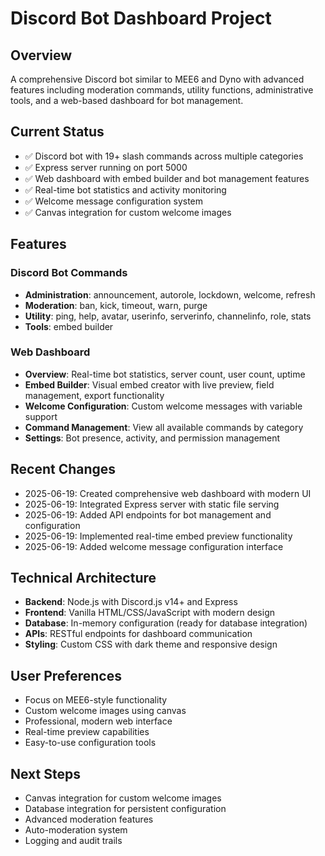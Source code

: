 # Discord Bot Dashboard Project

## Overview
A comprehensive Discord bot similar to MEE6 and Dyno with advanced features including moderation commands, utility functions, administrative tools, and a web-based dashboard for bot management.

## Current Status
- ✅ Discord bot with 19+ slash commands across multiple categories
- ✅ Express server running on port 5000
- ✅ Web dashboard with embed builder and bot management features
- ✅ Real-time bot statistics and activity monitoring
- ✅ Welcome message configuration system
- ✅ Canvas integration for custom welcome images

## Features

### Discord Bot Commands
- **Administration**: announcement, autorole, lockdown, welcome, refresh
- **Moderation**: ban, kick, timeout, warn, purge
- **Utility**: ping, help, avatar, userinfo, serverinfo, channelinfo, role, stats
- **Tools**: embed builder

### Web Dashboard
- **Overview**: Real-time bot statistics, server count, user count, uptime
- **Embed Builder**: Visual embed creator with live preview, field management, export functionality
- **Welcome Configuration**: Custom welcome messages with variable support
- **Command Management**: View all available commands by category
- **Settings**: Bot presence, activity, and permission management

## Recent Changes
- 2025-06-19: Created comprehensive web dashboard with modern UI
- 2025-06-19: Integrated Express server with static file serving
- 2025-06-19: Added API endpoints for bot management and configuration
- 2025-06-19: Implemented real-time embed preview functionality
- 2025-06-19: Added welcome message configuration interface

## Technical Architecture
- **Backend**: Node.js with Discord.js v14+ and Express
- **Frontend**: Vanilla HTML/CSS/JavaScript with modern design
- **Database**: In-memory configuration (ready for database integration)
- **APIs**: RESTful endpoints for dashboard communication
- **Styling**: Custom CSS with dark theme and responsive design

## User Preferences
- Focus on MEE6-style functionality
- Custom welcome images using canvas
- Professional, modern web interface
- Real-time preview capabilities
- Easy-to-use configuration tools

## Next Steps
- Canvas integration for custom welcome images
- Database integration for persistent configuration
- Advanced moderation features
- Auto-moderation system
- Logging and audit trails
